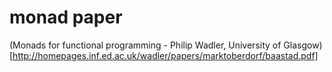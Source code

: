 # monad paper

(Monads for functional programming - Philip Wadler, University of Glasgow)[http://homepages.inf.ed.ac.uk/wadler/papers/marktoberdorf/baastad.pdf]
